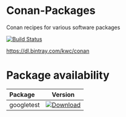 # Conan-Packages
Conan recipes for various software packages

[![Build Status](https://dev.azure.com/Kai-Wolf-SW-Consulting/Conan-Packages/_apis/build/status/Kai-Wolf-SW-Consulting.Conan-Packages?branchName=master)](https://dev.azure.com/Kai-Wolf-SW-Consulting/Conan-Packages/_build/latest?definitionId=3&branchName=master)

https://dl.bintray.com/kwc/conan

# Package availability
| Package     | Version       |
| :---------- | ------------- |
| googletest  | [ ![Download](https://api.bintray.com/packages/kwc/conan/googletest%3Akwc/images/download.svg) ](https://bintray.com/kwc/conan/googletest%3Akwc/_latestVersion) |

